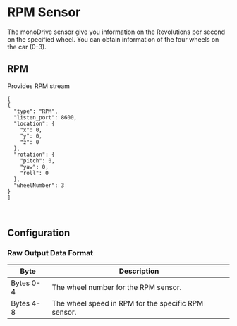 # RPM Sensor
The monoDrive sensor give you information on the Revolutions per second on the specified wheel. You can obtain information of the four wheels on the car (0-3). 

## RPM
Provides RPM stream
```
[
{
  "type": "RPM",
  "listen_port": 8600,
  "location": {
    "x": 0,
    "y": 0,
    "z": 0
  },
  "rotation": {
    "pitch": 0,
    "yaw": 0,
    "roll": 0
  },
  "wheelNumber": 3
}
]
```
<p>&nbsp;</p>

## Configuration

### Raw Output Data Format

| Byte   | Description |
| ------------ | ------------ |
|Bytes 0-4  | The wheel number for the RPM sensor. |
|Bytes 4-8 | The wheel speed in RPM for the specific RPM sensor.  |

<p>&nbsp;</p>